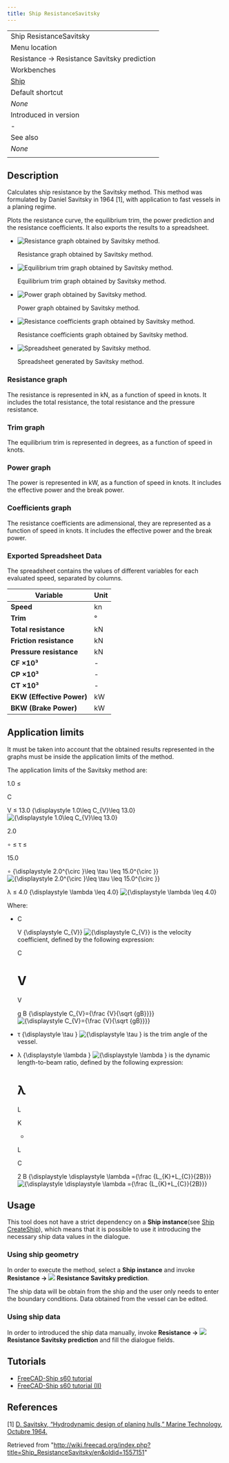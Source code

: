```yaml
---
title: Ship ResistanceSavitsky
---
```


|                                             |
| ------------------------------------------- |
| Ship ResistanceSavitsky                     |
| Menu location                               |
| Resistance → Resistance Savitsky prediction |
| Workbenches                                 |
| [Ship](/Ship_Workbench "Ship Workbench")    |
| Default shortcut                            |
| _None_                                      |
| Introduced in version                       |
| -                                           |
| See also                                    |
| _None_                                      |
|                                             |

## Description

Calculates ship resistance by the Savitsky method. This method was formulated by Daniel Savitsky in 1964 [1], with application to fast vessels in a planing regime.

Plots the resistance curve, the equilibrium trim, the power prediction and the resistance coefficients. It also exports the results to a spreadsheet.

- ![Resistance graph obtained by Savitsky method.](/images/Savitsky_resistance_graph.png)

  Resistance graph obtained by Savitsky method.

- ![Equilibrium trim graph obtained by Savitsky method.](/images/Savitsky_trim_graph.png)

  Equilibrium trim graph obtained by Savitsky method.

- ![Power graph obtained by Savitsky method.](/images/Savitsky_power_graph.png)

  Power graph obtained by Savitsky method.

- ![Resistance coefficients graph obtained by Savitsky method.](/images/Savitsky_coefficient_graph.png)

  Resistance coefficients graph obtained by Savitsky method.

- ![Spreadsheet generated by Savitsky method.](/images/Savitsky_spreadsheet.png)

  Spreadsheet generated by Savitsky method.

### Resistance graph

The resistance is represented in kN, as a function of speed in knots. It includes the total resistance, the total resistance and the pressure resistance.

### Trim graph

The equilibrium trim is represented in degrees, as a function of speed in knots.

### Power graph

The power is represented in kW, as a function of speed in knots. It includes the effective power and the break power.

### Coefficients graph

The resistance coefficients are adimensional, they are represented as a function of speed in knots. It includes the effective power and the break power.

### Exported Spreadsheet Data

The spreadsheet contains the values of different variables for each evaluated speed, separated by columns.

| Variable                  | Unit |
| ------------------------- | ---- |
| **Speed**                 | kn   |
| **Trim**                  | °    |
| **Total resistance**      | kN   |
| **Friction resistance**   | kN   |
| **Pressure resistance**   | kN   |
| **CF ×10³**               | -    |
| **CP ×10³**               | -    |
| **CT ×10³**               | -    |
| **EKW (Effective Power)** | kW   |
| **BKW (Brake Power)**     | kW   |

## Application limits

It must be taken into account that the obtained results represented in the graphs must be inside the application limits of the method.

The application limits of the Savitsky method are:

1.0
≤

C

V
≤
13.0
{\displaystyle 1.0\leq C\_{V}\leq 13.0}
![{\displaystyle 1.0\leq C_{V}\leq 13.0}](https://wikimedia.org/api/rest_v1/media/math/render/svg/d507983a686276888942c347a953d271944ee470)

2.0

∘
≤
τ
≤

15.0

∘
{\displaystyle 2.0^{\circ }\leq \tau \leq 15.0^{\circ }}
![{\displaystyle 2.0^{\circ }\leq \tau \leq 15.0^{\circ }}](https://wikimedia.org/api/rest_v1/media/math/render/svg/f7e62e7aff269fff2f1bdcbbf047019aeafcba07)

λ
≤
4.0
{\displaystyle \lambda \leq 4.0}
![{\displaystyle \lambda \leq 4.0}](https://wikimedia.org/api/rest_v1/media/math/render/svg/525c759856a6bbe03316c8f5513063976ca35205)

Where:

- C

  V
  {\displaystyle C\_{V}}
  ![{\displaystyle C_{V}}](https://wikimedia.org/api/rest_v1/media/math/render/svg/00c18988639f2937d3fe4dc00dfa0b0bd7e0bec1) is the velocity coefficient, defined by the following expression:

  C

  # V

  V

  g
  B
  {\displaystyle C\_{V}={\frac {V}{\sqrt {gB}}}}
  ![{\displaystyle C_{V}={\frac {V}{\sqrt {gB}}}}](https://wikimedia.org/api/rest_v1/media/math/render/svg/15ba4c429c6af794c0b91addfb9bfb96297b3360)

- τ
  {\displaystyle \tau }
  ![{\displaystyle \tau }](https://wikimedia.org/api/rest_v1/media/math/render/svg/38a7dcde9730ef0853809fefc18d88771f95206c) is the trim angle of the vessel.
- λ
  {\displaystyle \lambda }
  ![{\displaystyle \lambda }](https://wikimedia.org/api/rest_v1/media/math/render/svg/b43d0ea3c9c025af1be9128e62a18fa74bedda2a) is the dynamic length-to-beam ratio, defined by the following expression:

  # λ

  L

  K

  -

  L

  C

  2
  B
  {\displaystyle \displaystyle \lambda ={\frac {L\_{K}+L\_{C}}{2B}}}
  ![{\displaystyle \displaystyle \lambda ={\frac {L_{K}+L_{C}}{2B}}}](https://wikimedia.org/api/rest_v1/media/math/render/svg/fe3f8351c8ecae7d538788706b4abed9fa60c7b1)

## Usage

This tool does not have a strict dependency on a **Ship instance**(see [Ship CreateShip](/Ship_CreateShip "Ship CreateShip")), which means that it is possible to use it introducing the necessary ship data values in the dialogue.

### Using ship geometry

In order to execute the method, select a **Ship instance** and invoke **Resistance → ![](/images/Ship_ResistanceSavitsky.svg) Resistance Savitsky prediction**.

The ship data will be obtain from the ship and the user only needs to enter the boundary conditions. Data obtained from the vessel can be edited.

### Using ship data

In order to introduced the ship data manually, invoke **Resistance → ![](/images/Ship_ResistanceSavitsky.svg) Resistance Savitsky prediction** and fill the dialogue fields.

## Tutorials

- [FreeCAD-Ship s60 tutorial](/FreeCAD-Ship_s60_tutorial "FreeCAD-Ship s60 tutorial")
- [FreeCAD-Ship s60 tutorial (II)](</FreeCAD-Ship_s60_tutorial_(II)> "FreeCAD-Ship s60 tutorial (II)")

## References

[1] [D. Savitsky, “Hydrodynamic design of planing hulls,” Marine Technology, Octubre 1964.](https://www.boatdesign.net/attachments/hydrodynamic-design-of-planing-hulls-savitsky-1964-pdf.89527/)

Retrieved from "<http://wiki.freecad.org/index.php?title=Ship_ResistanceSavitsky/en&oldid=1557151>"
